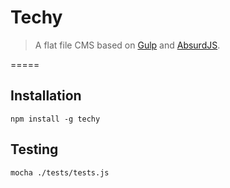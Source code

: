 # Techy

> A flat file CMS based on [Gulp](http://gulpjs.com/) and [AbsurdJS](http://absurdjs.com).

=====

## Installation

`npm install -g techy`

## Testing

`mocha ./tests/tests.js`

